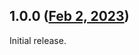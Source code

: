## 1.0.0 ([Feb 2, 2023](https://github.com/ramensoftware/windhawk-mods/blob/88489ff2bce77466113aa46bab4e93d32bc115f9/mods/legacy-file-copy.wh.cpp))

Initial release.

